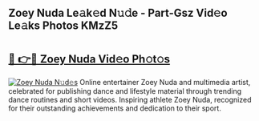 ## Zoey Nuda Le𝚊k𝚎d N𝚞𝚍e - Part-Gsz Vid𝚎o Le𝚊ks Photos KMzZ5

# <h2><a href="http://fbegwg9.evod.top/?m=Zoey+Nuda">🔗 👉🔴 Zoey Nuda Vid𝚎o Ph𝚘t𝚘s</a></h2>

[![Zoey Nuda N𝚞d𝚎s](https://i.imgur.com/8V9OHl7.gif)](http://fbegwg9.evod.top/?m=Zoey+Nuda)
Online entertainer Zoey Nuda and multimedia artist, celebrated for publishing dance and lifestyle material through trending dance routines and short videos. Inspiring athlete Zoey Nuda, recognized for their outstanding achievements and dedication to their sport. 

